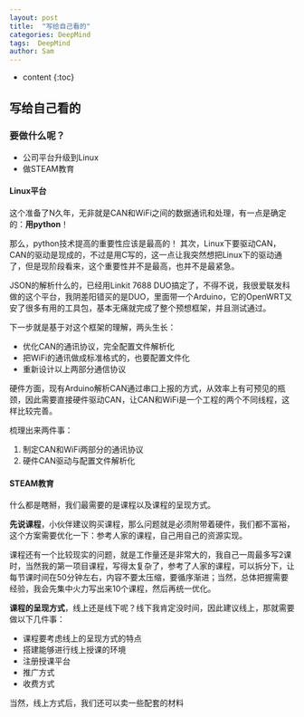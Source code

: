 ```yaml
---
layout: post
title:  "写给自己看的"
categories: DeepMind
tags:  DeepMind
author: Sam
---
```


* content
{:toc}

## 写给自己看的

### 要做什么呢？

- 公司平台升级到Linux
- 做STEAM教育

#### Linux平台
这个准备了N久年，无非就是CAN和WiFi之间的数据通讯和处理，有一点是确定的：**用python**！

那么，python技术提高的重要性应该是最高的！
其次，Linux下要驱动CAN，CAN的驱动是现成的，不过是用C写的，这一点让我突然想把Linux下的驱动通了，但是现阶段看来，这个重要性并不是最高，也并不是最紧急。

JSON的解析什么的，已经用Linkit 7688 DUO搞定了，不得不说，我很爱联发科做的这个平台，我阴差阳错买的是DUO，里面带一个Arduino，它的OpenWRT又安了很多有用的工具包，基本无痛就完成了整个预想框架，并且测试通过。

下一步就是基于对这个框架的理解，两头生长：
- 优化CAN的通讯协议，完全配置文件解析化
- 把WiFi的通讯做成标准格式的，也要配置文件化
- 重新设计以上两部分通信协议

硬件方面，现有Arduino解析CAN通过串口上报的方式，从效率上有可预见的瓶颈，因此需要直接硬件驱动CAN，让CAN和WiFi是一个工程的两个不同线程，这样比较完善。

梳理出来两件事：
1. 制定CAN和WiFi两部分的通讯协议
2. 硬件CAN驱动与配置文件解析化


#### STEAM教育
什么都是瞎掰，我们最需要的是课程以及课程的呈现方式。

**先说课程**，小伙伴建议购买课程，那么问题就是必须附带着硬件，我们都不富裕，这个方案需要优化一下：参考人家的课程，自己用自己的资源实现。

课程还有一个比较现实的问题，就是工作量还是非常大的，我自己一周最多写2课时，当然我的第一项目课程，写得太复杂了，参考了人家的课程，可以拆分下，让每节课时间在50分钟左右，内容不要太压缩，要循序渐进；当然，总体把握需要经验，我会先集中火力写出来10个课程，然后再统一优化。

**课程的呈现方式**，线上还是线下呢？线下我肯定没时间，因此建议线上，那就需要做以下几件事：
- 课程要考虑线上的呈现方式的特点
- 搭建能够进行线上授课的环境
- 注册授课平台
- 推广方式
- 收费方式

当然，线上方式后，我们还可以卖一些配套的材料
